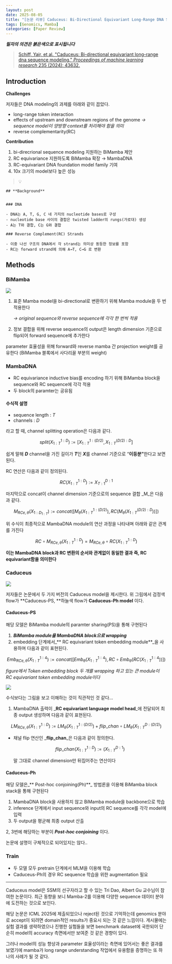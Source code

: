 ```yaml
---
layout: post
date: 2025-08-05
title: "[논문 리뷰] Caduceus: Bi-Directional Equivariant Long-Range DNA Sequence Modeling"
tags: [Genomics, Mamba]
categories: [Paper Review]
---
```


<span class="notion-red">_**필자의 의견은 붉은색으로 표시됩니다**_</span>


> [Schiff, Yair, et al. "Caduceus: Bi-directional equivariant long-range dna sequence modeling." ](https://pmc.ncbi.nlm.nih.gov/articles/PMC12189541/)[_Proceedings of machine learning research_](https://pmc.ncbi.nlm.nih.gov/articles/PMC12189541/)[ 235 (2024): 43632.](https://pmc.ncbi.nlm.nih.gov/articles/PMC12189541/)



## Introduction


**Challenges**


저자들은 DNA modeling의 과제를 아래와 같이 꼽았다.

- long-range token interaction
- effects of upstream and downstream regions of the genome 
_→ sequence model이 양방향 context를 처리해야 함을 의미_
- reverse complementarity(RC)

**Contribution**

1. bi-direcrional sequence modeling 지원하는 BiMamba 제안
1. RC equivariance 지원하도록 BiMamba 확장 → MambaDNA
1. RC-equivariant DNA foundation model family 기여
1. 10x 크기의 model보다 높은 성능

> 💡 


	## **Background**


	### DNA

	- DNA는 A, T, G, C 네 가지의 nucleotide bases로 구성
	- nucleotide base 사이의 결합은 twisted ladder의 rungs(가로대) 생성
	- A는 T와 결합, C는 G와 결합

	### Reverse Complement(RC) Strands

	- 이중 나선 구조의 DNA에서 각 strand는 의미상 동등한 정보를 포함
	- RC는 forward strand에 의해 A→T, C→G 로 변환


## Methods



### BiMamba


![](https://prod-files-secure.s3.us-west-2.amazonaws.com/542b861c-36a8-4051-84e5-8804b6728dba/2c247d59-7815-4980-99f0-8f0d21f445a7/image.png?X-Amz-Algorithm=AWS4-HMAC-SHA256&X-Amz-Content-Sha256=UNSIGNED-PAYLOAD&X-Amz-Credential=ASIAZI2LB466QR36MCSC%2F20250816%2Fus-west-2%2Fs3%2Faws4_request&X-Amz-Date=20250816T150052Z&X-Amz-Expires=3600&X-Amz-Security-Token=IQoJb3JpZ2luX2VjEC0aCXVzLXdlc3QtMiJGMEQCIFRgpe2aew%2Bmndlzownj%2Fw8034R%2FPyxXWCGzqfYFdhepAiATw%2BY%2FdtgP6bjvB4hI6XPUycY58BB9JWaRV1XYtX0DYyr%2FAwh2EAAaDDYzNzQyMzE4MzgwNSIMMG65b6qVNqD%2FRQP2KtwDu1iwBdpx9GrI%2FwKZF74KcTpx9y4FoNvrt5%2FxwO9lttqyq7cqqETY6L%2F6BXpurtgkVbo%2FL56diMCTQDCzxaeRBmk%2F0pq3AHReTSRA%2FRUnQBNh5WocOqM9eief3cXwokpOpptrVThzIstkhDSuAmya9gx1J18plpiB3ukfcf3%2BGighEA1zVem1NWQ4nddip4sC30D952dEi7AyYS0C2hVl7ryDSpWYqTCpOp5%2FZoOHutUSCVMtviP5OH6xUBwz9G1PDyTJS%2FERis5yMGFmTXjPeZxt8yI0cE9W%2BtOo7ewybOWQO5x68YcQCCOMtEwozJExqYJ6OSHuWb%2Fh2K5ut9jYNEAFCmW5hJNdYNbU8fkmHgVhFeVaZ0J8EshwYQ2J1lwLvZYuGNWXyui3VWVAXeMxBOfVoTUkwj60XJea6ZeRj4haTpmNJUr9qxAE%2BEKZIB9y7LWmy2I0GiNE7NOmiVMucHNFrXLuyTAS9pU1Zt2gs1uPw8VsJ34qjB6KhfxW7OIJtANVlTrg5kaNu7haLDoOtt2jBdCLxSO5ny0lfeaHexZhNHyGBhoVqLSWJHx%2BqJFRgwwSQq0Yq1JteZjWj5CXlp4vw22z0daWystw1kr0WmylP4Zoh8IXZW91LGow0%2F6BxQY6pgF%2BeG%2FqKxMGJ2NaEAFhqWOYvKu2lFKlPozQmh5BssB1Mc%2F8HepeNg6b3fAn0PKNlEsGMsXgfU224Nju%2FncckkE5jQiNsiLPgk1%2Bq%2FZqWnxlW1nX0bXSdKEOsRTo5JAAPPcwQLnBiMktUo5yjKbs6kIrlhKHTvvW0EofQwUYXF35QGBGs5Uoz5sBHRKX69R11wzjcl5juU86hkYkGRPp1%2FxM8npSz6Ap&X-Amz-Signature=00a4f5fc4c8b8d24df8c47e72ba717f54041c7f9c044dd326962f24ad8942253&X-Amz-SignedHeaders=host&x-amz-checksum-mode=ENABLED&x-id=GetObject)

1. 표준 Mamba model을 bi-directional로 변환하기 위해 Mamba module을 두 번 적용한다

	_→ original sequence와 reverse sequence에 각각 한 번씩 적용_

1. 정보 결합을 위해 reverse sequence의 output은 length dimension 기준으로 flip되어 forward sequence에 추가한다

parameter 효율성을 위해 forward와 reverse mamba 간 projection weight를 공유한다 (BiMamba 블록에서 사다리꼴 부분의 weight)



### MambaDNA

- RC equivariance inductive bias를 encoding 하기 위해 BiMamba block을 sequence와 RC sequence에 각각 적용
- 두 block의 paramter는 공유됨


#### 수식적 설명

- sequence length : _T_
- channels : _D_

라고 할 때,  channel splitting operation은 다음과 같다.


$$
split(X^{1:D}_{1:T}):=[X^{1:(D/2)}_{1:T},X^{(D/2):D}_{1:T}]
$$


<span class="notion-red">쉽게 말해 </span><span class="notion-red">_**D**_</span><span class="notion-red"> channel을 가진 길이가 </span><span class="notion-red">_**T**_</span><span class="notion-red">인 </span><span class="notion-red">_**X**_</span><span class="notion-red">를 channel 기준으로 “</span><span class="notion-red">**이등분”**</span><span class="notion-red">한다고 보면 된다.</span>


RC 연산은 다음과 같이 정의된다.


$$
RC(X^{1:D}_{1:T}):=X^{D:1}_{T:1}
$$


마지막으로 concat이 channel dimension 기준으로의 sequence 결합 _M_은 다음과 같다.


$$
M_{RCe,\theta}(X_{1:D_{1:T}}):=concat([M_{\theta}(X^{1:(D/2)}_{1:T}),RC(M_{\theta}(X^{(D/2):D}_{1:T}))])
$$


위 수식이 최종적으로 MambaDNA module의 연산 과정을 나타내며 아래와 같은 관계를 가진다


$$
RC\circ M_{RCe,\theta}(X^{1:D}_{1:T}) = M_{RCe,\theta} \circ RC(X^{1:D}_{1:T})
$$


**이는 MambaDNA block과 RC 변환의 순서와 관계없이 동일한 결과 즉, RC equivariant함을 의미한다**



### Caduceus


![](https://prod-files-secure.s3.us-west-2.amazonaws.com/542b861c-36a8-4051-84e5-8804b6728dba/f94a60d7-8145-473b-aef9-7c68d3ec604a/image.png?X-Amz-Algorithm=AWS4-HMAC-SHA256&X-Amz-Content-Sha256=UNSIGNED-PAYLOAD&X-Amz-Credential=ASIAZI2LB466QR36MCSC%2F20250816%2Fus-west-2%2Fs3%2Faws4_request&X-Amz-Date=20250816T150052Z&X-Amz-Expires=3600&X-Amz-Security-Token=IQoJb3JpZ2luX2VjEC0aCXVzLXdlc3QtMiJGMEQCIFRgpe2aew%2Bmndlzownj%2Fw8034R%2FPyxXWCGzqfYFdhepAiATw%2BY%2FdtgP6bjvB4hI6XPUycY58BB9JWaRV1XYtX0DYyr%2FAwh2EAAaDDYzNzQyMzE4MzgwNSIMMG65b6qVNqD%2FRQP2KtwDu1iwBdpx9GrI%2FwKZF74KcTpx9y4FoNvrt5%2FxwO9lttqyq7cqqETY6L%2F6BXpurtgkVbo%2FL56diMCTQDCzxaeRBmk%2F0pq3AHReTSRA%2FRUnQBNh5WocOqM9eief3cXwokpOpptrVThzIstkhDSuAmya9gx1J18plpiB3ukfcf3%2BGighEA1zVem1NWQ4nddip4sC30D952dEi7AyYS0C2hVl7ryDSpWYqTCpOp5%2FZoOHutUSCVMtviP5OH6xUBwz9G1PDyTJS%2FERis5yMGFmTXjPeZxt8yI0cE9W%2BtOo7ewybOWQO5x68YcQCCOMtEwozJExqYJ6OSHuWb%2Fh2K5ut9jYNEAFCmW5hJNdYNbU8fkmHgVhFeVaZ0J8EshwYQ2J1lwLvZYuGNWXyui3VWVAXeMxBOfVoTUkwj60XJea6ZeRj4haTpmNJUr9qxAE%2BEKZIB9y7LWmy2I0GiNE7NOmiVMucHNFrXLuyTAS9pU1Zt2gs1uPw8VsJ34qjB6KhfxW7OIJtANVlTrg5kaNu7haLDoOtt2jBdCLxSO5ny0lfeaHexZhNHyGBhoVqLSWJHx%2BqJFRgwwSQq0Yq1JteZjWj5CXlp4vw22z0daWystw1kr0WmylP4Zoh8IXZW91LGow0%2F6BxQY6pgF%2BeG%2FqKxMGJ2NaEAFhqWOYvKu2lFKlPozQmh5BssB1Mc%2F8HepeNg6b3fAn0PKNlEsGMsXgfU224Nju%2FncckkE5jQiNsiLPgk1%2Bq%2FZqWnxlW1nX0bXSdKEOsRTo5JAAPPcwQLnBiMktUo5yjKbs6kIrlhKHTvvW0EofQwUYXF35QGBGs5Uoz5sBHRKX69R11wzjcl5juU86hkYkGRPp1%2FxM8npSz6Ap&X-Amz-Signature=5461258c4f2a47ce9c99908c87b265406722a8e74dc740ddfce11fc5dc0e625f&X-Amz-SignedHeaders=host&x-amz-checksum-mode=ENABLED&x-id=GetObject)


저자들은 논문에서 두 가지 버전의 Caduceus model을 제시한다. 위 그림에서 검정색 flow가 **Caduceus-PS, **하늘색 flow가 **Caduceus-Ph model** 이다.



#### Caduceus-PS


해당 모델은 BiMamba module의 paramter sharing(PS)을 통해 구현된다

1. _**BiMamba module을 MambaDNA block으로 wrapping**_
1. embedding 단계에서_** RC equivariant token embedding module**_을 사용하며 다음과 같이 표현된다.

$$
Emb_{RCe,\theta}(X^{1:4}_{1:T}):=concat([Emb_{\theta}(X^{1:4}_{1:T}),RC \circ Emb_{\theta}(RC(X^{1:4}_{1:T}))])
$$


_figure에서 Token embedding block 두 개를 wrapping 하고 있는 큰 module이 RC equivariant token embedding module이다_


![](https://prod-files-secure.s3.us-west-2.amazonaws.com/542b861c-36a8-4051-84e5-8804b6728dba/b175e4da-71eb-4e91-8c23-a06dabe673c9/image.png?X-Amz-Algorithm=AWS4-HMAC-SHA256&X-Amz-Content-Sha256=UNSIGNED-PAYLOAD&X-Amz-Credential=ASIAZI2LB466QR36MCSC%2F20250816%2Fus-west-2%2Fs3%2Faws4_request&X-Amz-Date=20250816T150053Z&X-Amz-Expires=3600&X-Amz-Security-Token=IQoJb3JpZ2luX2VjEC0aCXVzLXdlc3QtMiJGMEQCIFRgpe2aew%2Bmndlzownj%2Fw8034R%2FPyxXWCGzqfYFdhepAiATw%2BY%2FdtgP6bjvB4hI6XPUycY58BB9JWaRV1XYtX0DYyr%2FAwh2EAAaDDYzNzQyMzE4MzgwNSIMMG65b6qVNqD%2FRQP2KtwDu1iwBdpx9GrI%2FwKZF74KcTpx9y4FoNvrt5%2FxwO9lttqyq7cqqETY6L%2F6BXpurtgkVbo%2FL56diMCTQDCzxaeRBmk%2F0pq3AHReTSRA%2FRUnQBNh5WocOqM9eief3cXwokpOpptrVThzIstkhDSuAmya9gx1J18plpiB3ukfcf3%2BGighEA1zVem1NWQ4nddip4sC30D952dEi7AyYS0C2hVl7ryDSpWYqTCpOp5%2FZoOHutUSCVMtviP5OH6xUBwz9G1PDyTJS%2FERis5yMGFmTXjPeZxt8yI0cE9W%2BtOo7ewybOWQO5x68YcQCCOMtEwozJExqYJ6OSHuWb%2Fh2K5ut9jYNEAFCmW5hJNdYNbU8fkmHgVhFeVaZ0J8EshwYQ2J1lwLvZYuGNWXyui3VWVAXeMxBOfVoTUkwj60XJea6ZeRj4haTpmNJUr9qxAE%2BEKZIB9y7LWmy2I0GiNE7NOmiVMucHNFrXLuyTAS9pU1Zt2gs1uPw8VsJ34qjB6KhfxW7OIJtANVlTrg5kaNu7haLDoOtt2jBdCLxSO5ny0lfeaHexZhNHyGBhoVqLSWJHx%2BqJFRgwwSQq0Yq1JteZjWj5CXlp4vw22z0daWystw1kr0WmylP4Zoh8IXZW91LGow0%2F6BxQY6pgF%2BeG%2FqKxMGJ2NaEAFhqWOYvKu2lFKlPozQmh5BssB1Mc%2F8HepeNg6b3fAn0PKNlEsGMsXgfU224Nju%2FncckkE5jQiNsiLPgk1%2Bq%2FZqWnxlW1nX0bXSdKEOsRTo5JAAPPcwQLnBiMktUo5yjKbs6kIrlhKHTvvW0EofQwUYXF35QGBGs5Uoz5sBHRKX69R11wzjcl5juU86hkYkGRPp1%2FxM8npSz6Ap&X-Amz-Signature=e6c9b747cfd2cda54b5a0b781d2284411dad46186f2bcbf20aa5ec30b3f26533&X-Amz-SignedHeaders=host&x-amz-checksum-mode=ENABLED&x-id=GetObject)


<span class="notion-red">수식보다는 그림을 보고 이해하는 것이 직관적인 것 같다…</span>

1. MambaDNA 출력이 _**RC equivariant language model head**_에 전달되어 최종 output 생성하며 다음과 같이 표현된다.

$$
LM_{RCe,\theta}(X^{1:D}_{1:T}):= LM_{\theta}(X^{1:(D/2)}_{1:T})+flip\_chan\circ LM_{\theta}(X^{D:(D/2)}_{1:T})
$$

- 채널 flip 연산인 _**flip\_chan**_은 다음과 같이 정의한다.

	$$
	flip\_chan(X^{1:D}_{1:T}):=(X^{D:1}_{1:T})
	$$


	말 그대로 channel dimension만 뒤집어주는 연산이다



#### Caduceus-Ph


해당 모델은_** Post-hoc conjoining(Ph)**_ 방법론을 이용해 BiMamba block stack을 통해 구현된다

1. MambaDNA block을 사용하지 않고 BiMamba module을 backbone으로 학습
1. inference 단계에서 input sequence와 input의 RC sequence를 각각 model에 입력
1. 두 output을 평균해 최종 output 산출

2, 3번에 해당하는 부분이 _**Post-hoc conjoining**_ 이다.


<span class="notion-red">논문에 설명이 구체적으로 되어있지는 않다..</span>



### Train

- 두 모델 모두 pretrain 단계에서 MLM을 이용해 학습
- Caduceus-Ph의 경우 RC sequence 학습을 위한 augmentation 필요

---


<span class="notion-red">Caduceus model은 SSM의 선구자라고 할 수 있는 Tri Dao, Albert Gu 교수님이 참여한 논문이다. 최근 동향을 보니 Mamba-2를 이용해 다양한 sequence 데이터 분야에 도전하는 것으로 보인다.</span>


<span class="notion-red">해당 논문은 ICML 2025에 제출되었으나 reject된 것으로 기억하는데 genomics 분야로 accept이 되려면 domain적인 results가 중요시 되는 것 같은 느낌이다. 게시물에는 실험 결과를 생략하였으나 진행한 실험들을 보면 benchmark dataset에 국한되어 단순히 model의 accuracy 측면에서만 보여준 것 같은 경향이 있다.</span>


<span class="notion-red">그러나 model의 성능 향상과 parameter 효율성이라는 측면에 있어서는 좋은 결과를 보였기에 mamba가 long range understanding 작업에서 유용함을 증명하는 또 하나의 사례가 될 것 같다.</span>

